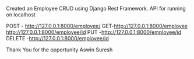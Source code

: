 Created an Employee CRUD using Django Rest Framework.
API for running on localhost

POST - http://127.0.0.1:8000/employee/
GET-http://127.0.0.1:8000/employee
    http://127.0.0.1:8000/employee/id
PUT -http://127.0.0.1:8000/employee/id
DELETE -http://127.0.0.1:8000/employee/id

Thank You for the opportunity
Aswin Suresh
